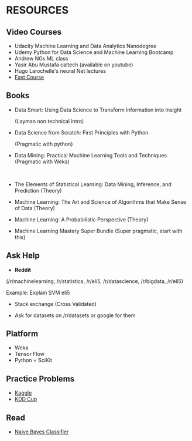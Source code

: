# RESOURCES



## Video Courses



* Udacity Machine Learning and Data Analytics Nanodegree
* Udemy Python for Data Science and Machine Learning Bootcamp
* Andrew NGs ML class
* Yasir Abu Mustafa caltech (available on youtube)
* Hugo Larochelle's neural Net lectures
* [Fast Course](http://course.fast.ai/)


## Books

* Data Smart: Using Data Science to Transform Information into Insight

  (Layman non technical intro)

* Data Science from Scratch: First Principles with Python


  (Pragmatic with python)

* Data Mining: Practical Machine Learning Tools and Techniques
  (Pragmatic with Weka)

  ​

* The Elements of Statistical Learning: Data Mining, Inference, and Prediction (Theory)

* Machine Learning: The Art and Science of Algorithms that Make Sense of Data (Theory)

* Machine Learning: A Probabilistic Perspective (Theory)

* Machine Learning Mastery Super Bundle (Super pragmatic, start with this)


## Ask Help

*  **Reddit** 

  (/r/machinelearning,  /r/statistics, /r/eli5, /r/datascience, /r/bigdata, /r/eli5)

  Example: Explain SVM eli5

* Stack exchange (Cross Validated) 

* Ask for datasets on /r/datasets or google for them

## Platform

* Weka
* Tensor Flow
* Python + SciKit

## Practice Problems

* [Kaggle](www.kaggle.com)
* [KDD Cup](http://www.kdd.org/kdd-cup)

## Read

* [Naive Bayes Classifier]()